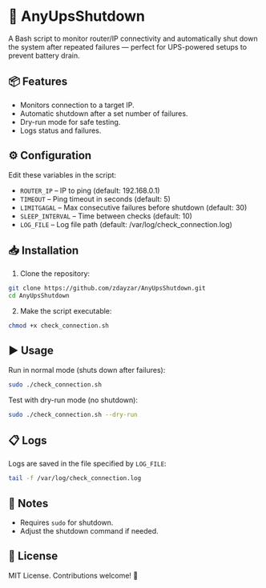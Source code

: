 # 🚀 AnyUpsShutdown

A Bash script to monitor router/IP connectivity and automatically shut down the system after repeated failures — perfect for UPS-powered setups to prevent battery drain.

## 📦 Features
- Monitors connection to a target IP.
- Automatic shutdown after a set number of failures.
- Dry-run mode for safe testing.
- Logs status and failures.

## ⚙️ Configuration
Edit these variables in the script:
- `ROUTER_IP` – IP to ping (default: 192.168.0.1)
- `TIMEOUT` – Ping timeout in seconds (default: 5)
- `LIMITGAGAL` – Max consecutive failures before shutdown (default: 30)
- `SLEEP_INTERVAL` – Time between checks (default: 10)
- `LOG_FILE` – Log file path (default: /var/log/check_connection.log)

## 📥 Installation
1. Clone the repository:
```bash
git clone https://github.com/zdayzar/AnyUpsShutdown.git
cd AnyUpsShutdown
```
2. Make the script executable:
```bash
chmod +x check_connection.sh
```

## ▶️ Usage
Run in normal mode (shuts down after failures):
```bash
sudo ./check_connection.sh
```
Test with dry-run mode (no shutdown):
```bash
sudo ./check_connection.sh --dry-run
```

## 📋 Logs
Logs are saved in the file specified by `LOG_FILE`:
```bash
tail -f /var/log/check_connection.log
```

## 📝 Notes
- Requires `sudo` for shutdown.
- Adjust the shutdown command if needed.

## 📄 License
MIT License. Contributions welcome! 🌟
